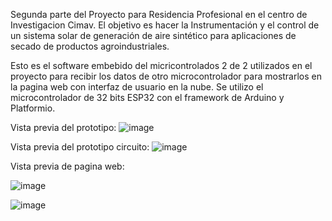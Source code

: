 Segunda parte del Proyecto para Residencia Profesional en el centro de Investigacion Cimav. 
El objetivo es hacer la Instrumentación y el control de un sistema solar de generación de aire sintético para aplicaciones de secado de productos 
agroindustriales.

Esto es el software embebido del micricontrolados 2 de 2 utilizados en el proyecto para recibir los datos de otro microcontrolador para mostrarlos en la pagina web con interfaz  de usuario en la nube.
Se utilizo el microcontrolador de 32 bits ESP32 con el framework de Arduino y Platformio.

Vista previa del prototipo:
![image](https://github.com/Yeray4/Webpage-Cimav-generacion-de-aire-sintetico/assets/94934461/2d2816a5-616a-4647-a2a7-103789d664c2)

Vista previa del prototipo circuito:
![image](https://github.com/Yeray4/Webpage-Cimav-generacion-de-aire-sintetico/assets/94934461/fae251e6-6e85-4391-ac22-939055d2a53c)


Vista previa de pagina web:

![image](https://github.com/Yeray4/Webpage-Cimav-generacion-de-aire-sintetico/assets/94934461/44fd34ab-02a3-4738-a689-cb4167a55489)

![image](https://github.com/Yeray4/Webpage-Cimav-generacion-de-aire-sintetico/assets/94934461/5d2d6fb3-2083-4888-8ffc-fa4364d86ebe)



